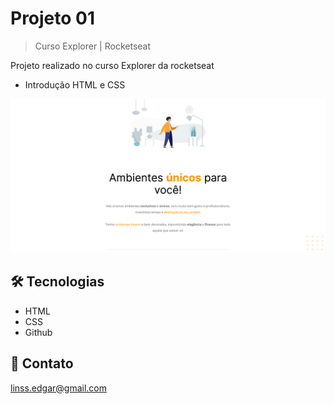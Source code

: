 # Projeto 01

> Curso Explorer | Rocketseat

Projeto realizado no curso Explorer da rocketseat

* Introdução HTML e CSS

![preview](./.github/preview.png)


## 🛠 Tecnologias

- HTML
- CSS
- Github

## 📩 Contato

linss.edgar@gmail.com
